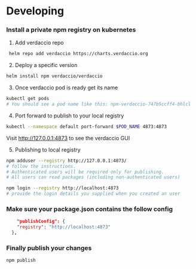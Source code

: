 # Developing

### Install a private npm registry on kubernetes

1. Add verdaccio repo

```sh
 helm repo add verdaccio https://charts.verdaccio.org
```

2. Deploy a specific version

```sh
helm install npm verdaccio/verdaccio
```

3. Once verdaccio pod is ready get its name

```sh
kubectl get pods
# You should see a pod name like this: npm-verdaccio-747b5ccff4-bhlcl
```

4. Port forward to publish to your local registry

```sh
kubectl --namespace default port-forward $POD_NAME 4873:4873
```

Visit http://127.0.0.1:4873 to see the verdaccio GUI

5. Publishing to local registry

```sh
npm adduser --registry http://127.0.0.1:4873/
# follow the instructions.
# Authenticated users will be required only for publishing.
# All users can read packages (including non-authenticated users)
```

```sh
npm login --registry http://localhost:4873
# provide the login details you supplied when you created an user
```

### Make sure your package.json contains the follow config

```json
	"publishConfig": {
    "registry": "http://localhost:4873"
  },
```

### Finally publish your changes

```sh
npm publish
```
